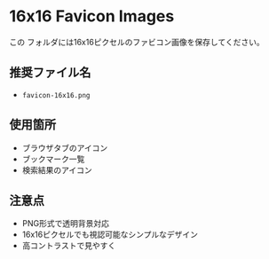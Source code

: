 # 16x16 Favicon Images

この フォルダには16x16ピクセルのファビコン画像を保存してください。

## 推奨ファイル名
- `favicon-16x16.png`

## 使用箇所
- ブラウザタブのアイコン
- ブックマーク一覧
- 検索結果のアイコン

## 注意点
- PNG形式で透明背景対応
- 16x16ピクセルでも視認可能なシンプルなデザイン
- 高コントラストで見やすく